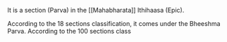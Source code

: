 It is a section (Parva) in the [[Mahabharata]] Ithihaasa (Epic).

According to the 18 sections classification, it comes under the Bheeshma Parva.
According to the 100 sections class